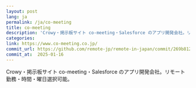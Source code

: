 ```yaml
---
layout: post
lang: ja
permalink: /ja/co-meeting
title: co-meeting
description: 'Crowy・掲示板サイト co-meeting・Salesforce のアプリ開発会社。リモート勤務・時間・曜日選択可能。'
categories: 
link: https://www.co-meeting.co.jp/
commit_url: https://github.com/remote-jp/remote-in-japan/commit/269b8121aa196f71e3b6ae053662484bf0056892
commit_at:  2025-01-16
---
```


<p>Crowy・掲示板サイト co-meeting・Salesforce のアプリ開発会社。リモート勤務・時間・曜日選択可能。</p>
